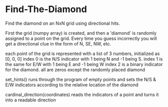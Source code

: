 # Find-The-Diamond
Find the diamond on an NxN grid using directional hits.

First the grid (numpy array) is created, and then a 'diamond' is randomly assigned to a point on the grid.
Every time you guess incorrectly you will get a directional clue in the form of N, SE, NW, etc.

each point of the grid is represented with a list of 3 numbers, initialized as [0, 0, 0]
index 0 is the N/S indicator with 1 being N and -1 being S. index 1 is the same for E/W with 1 being E and -1 being W
index 2 is a binary indicator for the diamond. all are zeros except the randomly placed diamond

set_hints() runs through the program of empty points and sets the N/S & E/W indicators according to the relative location of the diamond

cardinal_direction(coordinates) reads the indicators of a point and turns it into a readable direction


